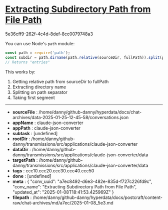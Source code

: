 # [Extracting Subdirectory Path from File Path](https://claude.ai/chat/a7ec8492-d6e3-482e-835d-f727c226fd9c)

5e36cff9-262f-4c4d-8def-8cc0079748a3

 You can use Node's `path` module:

```javascript
const path = require('path');
const subdir = path.dirname(path.relative(sourceDir, fullPath)).split(path.sep)[0];
// Returns "entries"
```

This works by:
1. Getting relative path from sourceDir to fullPath 
2. Extracting directory name
3. Splitting on path separator
4. Taking first segment

---

* **sourceFile** : /home/danny/github-danny/hyperdata/docs/chat-archives/data-2025-01-25-12-45-58/conversations.json
* **appName** : claude-json-converter
* **appPath** : claude-json-converter
* **subtask** : [undefined]
* **rootDir** : /home/danny/github-danny/transmissions/src/applications/claude-json-converter
* **dataDir** : /home/danny/github-danny/transmissions/src/applications/claude-json-converter/data
* **targetPath** : /home/danny/github-danny/transmissions/src/applications/claude-json-converter/data
* **tags** : ccc10.ccc20.ccc30.ccc40.ccc50
* **done** : [undefined]
* **meta** : {
  "conv_uuid": "a7ec8492-d6e3-482e-835d-f727c226fd9c",
  "conv_name": "Extracting Subdirectory Path from File Path",
  "updated_at": "2025-01-08T18:41:53.425969Z"
}
* **filepath** : /home/danny/github-danny/hyperdata/docs/postcraft/content-raw/chat-archives/md/a7ec/2025-01-08_5e3.md